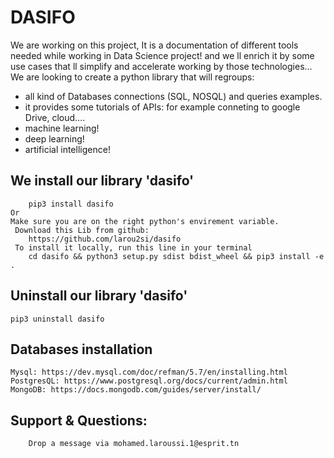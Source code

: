 # DASIFO

We are working on this project, It is a documentation of different tools needed while working in Data Science project!
and we ll enrich it by some use cases that ll simplify and accelerate working by those technologies...
We are looking to create a python library that will regroups:
 - all kind of Databases connections (SQL, NOSQL) and queries examples.
 - it provides some tutorials of APIs: for example conneting to google Drive, cloud....
 - machine learning!
 - deep learning!
 - artificial intelligence!

## We install our library 'dasifo'
```
    pip3 install dasifo
Or
Make sure you are on the right python's envirement variable.
 Download this Lib from github:
    https://github.com/larou2si/dasifo
 To install it locally, run this line in your terminal
    cd dasifo && python3 setup.py sdist bdist_wheel && pip3 install -e .
```

## Uninstall our library 'dasifo'
```
pip3 uninstall dasifo
```

## Databases installation
```
Mysql: https://dev.mysql.com/doc/refman/5.7/en/installing.html
PostgresQL: https://www.postgresql.org/docs/current/admin.html
MongoDB: https://docs.mongodb.com/guides/server/install/

```
## Support & Questions:
```
    Drop a message via mohamed.laroussi.1@esprit.tn
```